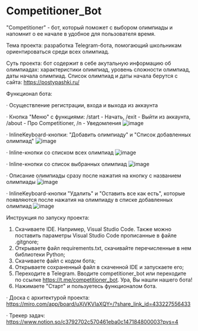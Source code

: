 # Competitioner_Bot
"Competitioner" - бот, который поможет с выбором олимпиады и напомнит о ее начале в удобное для пользователя время. 

Тема проекта: разработка Telegram-бота, помогающий школьникам ориентироваться среди всех олимпиад.

Суть проекта: бот содержит в себе акутальную информацию об олимпиадах: характеристики олимпиад, уровень сложности олимпиад, даты начала олимпиад. Список олимпиад и даты начала берутся с сайта: https://postypashki.ru/

Функционал бота: 

· Осуществление регистрации, входа и выхода из аккаунта

· Кнопка "Меню" с функциями: /start - Начать, /exit - Выйти из аккаунта, /about - Про Competitioner, /n - Уведомления
![image](https://github.com/fehrale/Competitioner/assets/144523523/f6a17198-b94a-403b-a12b-42b32270297b)


· InlineKeyboard-кнопки: "Добавить олимпиаду" и "Список добавленных олимпиад" 
![image](https://github.com/fehrale/Competitioner/assets/144523523/ca51be04-0649-431c-ab0d-c85fe68e2e5f)

· Inline-кнопки со списком всех олимпиад 
![image](https://github.com/fehrale/Competitioner/assets/144523523/4464d8ca-f581-492e-9f4a-15128adeec95)


· Inline-кнопки со список выбранных олимпиад
![image](https://github.com/fehrale/Competitioner/assets/144523523/f368fb3f-4cfc-4715-9cc8-31ef01c135cf)


· Описание олимпиады сразу после нажатия на кнопку с названием олимпиады 
![image](https://github.com/fehrale/Competitioner/assets/144523523/21d5abc5-979b-4bc2-a2bf-062ff6671f12)

· InlineKeyboard-кнопки "Удалить" и "Оставить все как есть", которые появляются после нажатия на олимпиаду в списке добавленных олимпиад
![image](https://github.com/fehrale/Competitioner/assets/144523523/b6005adf-6ddd-4100-a06b-272b7f5c25e7)

Инструкция по запуску проекта: 
1. Скачиваете IDE. Например, Visual Studio Code. Также можно поставить параметры Visual Studio Code прописанные в файле .gitgnore;
2. Открываете файл requirements.txt, скачивайте перечисленные в нем библиотеки Python;
3. Скачиваете файл с кодом бота; 
4. Открываете сохраненный файл в скаченной IDE и запускаете его;
5. Переходите в Telegram. Вводите competitioner_bot или переходите по ссылке https://t.me/competitioner_bot. Ура, Вы нашли нашего бота! 
6. Нажимаете "Старт" и пользуетесь функционалом бота.


· Доска с архитектурой проекта: https://miro.com/app/board/uXjVKVIaXQY=/?share_link_id=433227556433 

· Трекер задач: https://www.notion.so/c3792702c570461eba0c147184800003?pvs=4 
